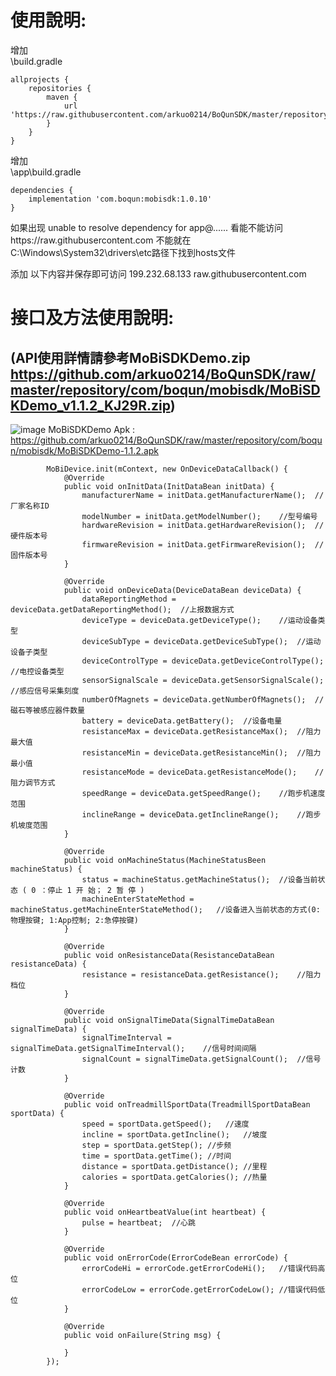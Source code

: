 # 使用說明:  
增加  
\build.gradle  


    allprojects {
    	repositories {
    		maven {
    			url 'https://raw.githubusercontent.com/arkuo0214/BoQunSDK/master/repository'
    		}
    	}
    }
    

增加  
\app\build.gradle  


    dependencies {
    	implementation 'com.boqun:mobisdk:1.0.10'
    }
    
如果出现 unable to resolve dependency for app@...... 看能不能访问https://raw.githubusercontent.com 不能就在C:\Windows\System32\drivers\etc路径下找到hosts文件  

添加 以下内容并保存即可访问 199.232.68.133 raw.githubusercontent.com  
  
  
# 接口及方法使用說明:  
## **(API使用詳情請參考MoBiSDKDemo.zip https://github.com/arkuo0214/BoQunSDK/raw/master/repository/com/boqun/mobisdk/MoBiSDKDemo_v1.1.2_KJ29R.zip)**
![image](https://github.com/arkuo0214/BoQunSDK/blob/master/repository/com/boqun/mobisdk/images/demo.png)
MoBiSDKDemo Apk : https://github.com/arkuo0214/BoQunSDK/raw/master/repository/com/boqun/mobisdk/MoBiSDKDemo-1.1.2.apk

            MoBiDevice.init(mContext, new OnDeviceDataCallback() {
                @Override
                public void onInitData(InitDataBean initData) {
                    manufacturerName = initData.getManufacturerName();  //厂家名称ID
                    modelNumber = initData.getModelNumber();    //型号编号
                    hardwareRevision = initData.getHardwareRevision();  //硬件版本号
                    firmwareRevision = initData.getFirmwareRevision();  //固件版本号
                }

                @Override
                public void onDeviceData(DeviceDataBean deviceData) {
                    dataReportingMethod = deviceData.getDataReportingMethod();  //上报数据方式
                    deviceType = deviceData.getDeviceType();    //运动设备类型
                    deviceSubType = deviceData.getDeviceSubType();  //运动设备子类型
                    deviceControlType = deviceData.getDeviceControlType();  //电控设备类型
                    sensorSignalScale = deviceData.getSensorSignalScale();  //感应信号采集刻度
                    numberOfMagnets = deviceData.getNumberOfMagnets();  //磁石等被感应器件数量
                    battery = deviceData.getBattery();  //设备电量
                    resistanceMax = deviceData.getResistanceMax();  //阻力最大值
                    resistanceMin = deviceData.getResistanceMin();  //阻力最小值
                    resistanceMode = deviceData.getResistanceMode();    //阻力调节方式
                    speedRange = deviceData.getSpeedRange();    //跑步机速度范围
                    inclineRange = deviceData.getInclineRange();    //跑步机坡度范围
                }

                @Override
                public void onMachineStatus(MachineStatusBeen machineStatus) {
                    status = machineStatus.getMachineStatus();  //设备当前状态 ( 0 ：停止 1 开 始； 2 暂 停 )
                    machineEnterStateMethod = machineStatus.getMachineEnterStateMethod();   //设备进入当前状态的方式(0:物理按键; 1:App控制; 2:急停按键)
                }

                @Override
                public void onResistanceData(ResistanceDataBean resistanceData) {
                    resistance = resistanceData.getResistance();    //阻力档位
                }

                @Override
                public void onSignalTimeData(SignalTimeDataBean signalTimeData) {
                    signalTimeInterval = signalTimeData.getSignalTimeInterval();    //信号时间间隔
                    signalCount = signalTimeData.getSignalCount();  //信号计数
                }

                @Override
                public void onTreadmillSportData(TreadmillSportDataBean sportData) {
                    speed = sportData.getSpeed();   //速度
                    incline = sportData.getIncline();   //坡度
                    step = sportData.getStep(); //步频
                    time = sportData.getTime(); //时间
                    distance = sportData.getDistance(); //里程
                    calories = sportData.getCalories(); //热量
                }

                @Override
                public void onHeartbeatValue(int heartbeat) {
                    pulse = heartbeat;  //心跳
                }

                @Override
                public void onErrorCode(ErrorCodeBean errorCode) {
                    errorCodeHi = errorCode.getErrorCodeHi();   //错误代码高位
                    errorCodeLow = errorCode.getErrorCodeLow(); //错误代码低位
                }

                @Override
                public void onFailure(String msg) {

                }
            });
    

